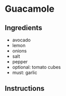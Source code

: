 # Guacamole

## Ingredients
* avocado
* lemon
* onions
* salt
* pepper
* optional: tomato cubes
* must: garlic

## Instructions
